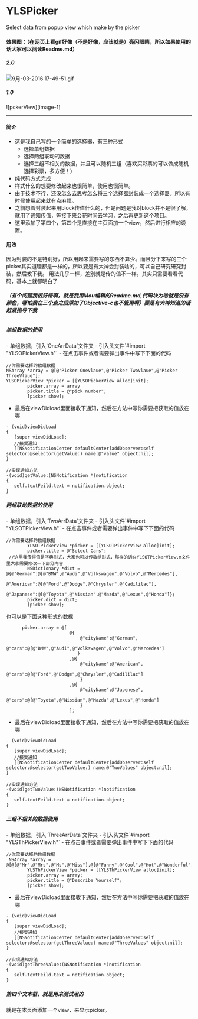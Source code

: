 # YLSPicker
Select data from popup view which make by the picker

#### 效果图：（在网页上看gif好像（不是好像，应该就是）亮闪眼睛，所以如果使用的话大家可以阅读Readme.md）
<h5>2.0</h5>

![9月-03-2016 17-49-51.gif](http://upload-images.jianshu.io/upload_images/1062695-5051762d50ff7123.gif?imageMogr2/auto-orient/strip)

<h5>1.0</h5>
![pckerVIew][image-1]

---- 

#### 简介
- 这是我自己写的一个简单的选择器，有三种形式
  - 选择单组数据
  - 选择两组联动的数据
  - 选择三组不相关的数据，并且可以随机三组（喜欢买彩票的可以做成随机选择彩票，多方便！）
- 纯代码方式完成
- 样式什么的想要修改起来也很简单，使用也很简单。
- 由于技术不行，还没怎么去思考怎么将三个选择器封装成一个选择器。所以有时候使用起来就有点麻烦。
- 之前想着封装起来用block传值什么的，但是问题是我对block并不是很了解，就用了通知传值，等接下来会花时间去学习，之后再更新这个项目。
- 这里添加了第四个，第四个是直接在主页面加一个view，然后进行相应的设置。

#### 用法
因为封装的不是特别好，所以用起来需要写的东西不算少。而且分下来写的三个picker其实道理都是一样的，所以要是有大神会封装啥的，可以自己研究研究封装，然后教下我。
用法几乎一样，差别就是传的值不一样。其实只需要看看代码，基本上就都明白了  
######  **（有个问题我很好奇啊，就是我用Mou编辑的Readme.md,代码块为啥就是没有颜色，哪怕我在三个点之后添加了Objective-c也不管用啊）要是有大神知道的话赶紧指导下我**

<h5>单组数据的使用</h5>
- 单组数据，引入`OneArrData`文件夹
- 引入头文件`#import "YLSOPickerView.h"`
- 在点击事件或者需要弹出事件中写下下面的代码  

```
//你需要选择的数组数据
NSArray *array = @[@"Picker OneVlaue",@"Picker TwoVlaue",@"Picker ThreeVlaue"];
YLSOPickerView *picker = [[YLSOPickerView alloc]init];
        picker.array = array
        picker.title = @"pick number";
        [picker show];
 ```  
 - 最后在viewDidload里面接收下通知，然后在方法中写你需要把获取的值放在哪

 ```
 - (void)viewDidLoad 
 {
    [super viewDidLoad];
    //接受通知
 	[[NSNotificationCenter defaultCenter]addObserver:self selector:@selector(getValue:) name:@"value" object:nil];
 }
 
 //实现通知方法
 -(void)getValue:(NSNotification *)notification
{
    self.textFeild.text = notification.object;
}
 
 ```  
 
 
 
<h5>两组联动数据的使用</h5>
- 单组数据，引入`TwoArrData`文件夹
- 引入头文件`#import "YLSOTPickerView.h"`
- 在点击事件或者需要弹出事件中写下下面的代码    

```
//你需要选择的数组数据
        YLSOTPickerView *picker = [[YLSOTPickerView alloc]init];
        picker.title = @"Select Cars";
 //这里我传得值是字典形式，大家也可以传数组形式，那样的话在YLSOTPickerView.m文件里大家需要修改一下部分内容
        NSDictionary *dict = @{@"German":@[@"BMW",@"Audi",@"Volkswagen",@"Volvo",@"Mercedes"],
                               @"American":@[@"Ford",@"Dodge",@"Chrysler",@"Cadililac"],
                               @"Japanese":@[@"Toyota",@"Nissian",@"Mazda",@"Lexus",@"Honda"]};
        picker.dict = dict;
        [picker show];

 ```  
 也可以是下面这种形式的数据  
 
 ```
       picker.array = @[
                         @{
                             @"cityName":@"German",
                             @"cars":@[@"BMW",@"Audi",@"Volkswagen",@"Volvo",@"Mercedes"]
                            }
                         ,@{
                             @"cityName":@"American",
                            @"cars":@[@"Ford",@"Dodge",@"Chrysler",@"Cadililac"]
                             }
                         ,@{
                             @"cityName":@"Japenese",
                            @"cars":@[@"Toyota",@"Nissian",@"Mazda",@"Lexus",@"Honda"]
                             }
                         ];

 ```
 
 - 最后在viewDidload里面接收下通知，然后在方法中写你需要把获取的值放在哪

 ```
 - (void)viewDidLoad 
 {
    [super viewDidLoad];
    //接受通知
 	[[NSNotificationCenter defaultCenter]addObserver:self selector:@selector(getTwoValue:) name:@"TwoValues" object:nil];
 }
 
 //实现通知方法
 -(void)getTwoValue:(NSNotification *)notification
{
    self.textFeild.text = notification.object;
}
 
 ```


<h5>三组不相关的数据使用</h5>
- 单组数据，引入`ThreeArrData`文件夹
- 引入头文件`#import "YLSThPickerView.h"`
- 在点击事件或者需要弹出事件中写下下面的代码    

```
//你需要选择的数组数据
 NSArray *array = @[@[@"Mr",@"Mrs",@"Ms",@"Miss"],@[@"Funny",@"Cool",@"Hot",@"Wonderful",@"Raining",@"Happy",@"Super",@"Lazy",@"Amazing",@"Bat",@"Iron",@"Bat",@"Rocket",@"Pretty",@"Lex"],@[@"Man",@"Luthor",@"Boy",@"Girl",@"Person",@"Cutie",@"Babe",@"Raccoon"]];
        YLSThPickerView *picker = [[YLSThPickerView alloc]init];
        picker.array = array;
        picker.title = @"Describe Yourself";
        [picker show];

 ```   
 - 最后在viewDidload里面接收下通知，然后在方法中写你需要把获取的值放在哪

 ```
 - (void)viewDidLoad 
 {
    [super viewDidLoad];
    //接受通知
 	[[NSNotificationCenter defaultCenter]addObserver:self selector:@selector(getThreeValue:) name:@"ThreeValues" object:nil];
 }
 
 //实现通知方法
 -(void)getThreeValue:(NSNotification *)notification
{
    self.textFeild.text = notification.object;
}
 
 ``` 

<h5>第四个文本框，就是用来测试用的</h5>
就是在本页面添加一个view，来显示picker。




[image-1]:	http://upload-images.jianshu.io/upload_images/1062695-edd9a35a6a382b55.gif?imageMogr2/auto-orient/strip